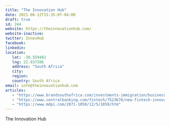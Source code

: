 ```yaml
---
title: "The Innovation Hub"
date: 2021-06-12T15:35:07-04:00
draft: true
id: 244
website: https://theinnovationhub.com/
website-inactive: 
twitter: InnovHub
facebook: 
linkedin: 
location: 
   lat: -30.559482
   lng: 22.937506
   address: "South Africa"
   city: 
   region: 
   country: South Africa
email: info@theinnovationhub.com
articles:
   - "https://www.brandsouthafrica.com/investments-immigration/business/trends/innovations/innovationhub"
   - "https://www.centralbanking.com/fintech/7523676/new-fintech-innovation-hub-goes-live-in-south-africa"
   - "https://www.mdpi.com/2071-1050/12/5/1858/htm"
---
```

The Innovation Hub 
